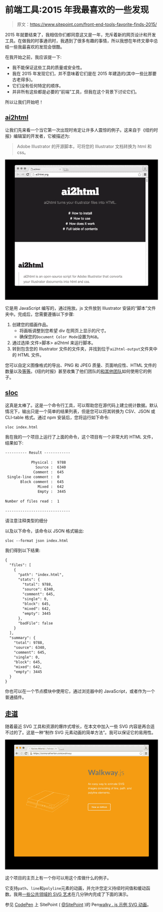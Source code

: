 # 前端工具:2015 年我最喜欢的一些发现

> 原文：<https://www.sitepoint.com/front-end-tools-favorite-finds-2015/>

2015 年就要结束了，我相信你们都同意这又是一年，充斥着新的网页设计和开发工具。在做我的时事通讯时，我遇到了很多有趣的事情，所以我想在年终文章中总结一些我最喜欢的发现会很酷。

在我开始之前，我应该提一下:

*   我不能保证这些工具的质量或安全性。
*   我在 2015 年发现它们，并不意味着它们是在 2015 年建造的(其中一些比那要古老得多)。
*   它们没有任何特定的顺序。
*   并非所有这些都是必要的“前端”工具，但我在这个背景下讨论它们。

所以让我们开始吧！

## [ai2html](http://ai2html.org/)

让我们先来看一个当它第一次出现时肯定让许多人震惊的例子。这来自于《纽约时报》编辑室的开发者，它被描述为:

> Adobe Illustrator 的开源脚本，可将您的 Illustrator 文档转换为 html 和 css。

![ai2html](img/0a8d7cff5ebc7b7f2ec50cadfc757aa8.png)

它是用 JavaScript 编写的，通过拖放。js 文件放到 Illustrator 安装的“脚本”文件夹中。完成后，您需要遵循以下步骤:

1.  创建您的插画作品。
    *   将画板调整到您希望 div 在网页上显示的尺寸。
    *   确保您的`Document Color Mode`设置为`RGB`。
2.  通过选择:文件>脚本> ai2html 来运行脚本。
3.  转到包含您的 Illustrator 文件的文件夹，并找到位于`ai2html-output`文件夹中的 HTML 文件。

您可以自定义图像格式的导出、PNG 和 JPEG 质量、页面响应性、HTML 文件的数量以及[等等](http://ai2html.org/#settings)。《纽约时报》甚至收集了他们团队的[和](https://delicious.com/archietse/ai2html,nyt)[其他团队](https://delicious.com/archietse/ai2html,others)如何使用它的例子。

## [sloc](https://github.com/flosse/sloc)

这真是太棒了。这是一个命令行工具，可以帮助您在源代码上建立统计数据。默认情况下，输出只是一个简单的结果列表，但是您可以将其转换为 CSV、JSON 或 CLI-table 格式。通过 npm 安装后，您将运行如下命令:

```
sloc index.html
```

我在我的一个项目上运行了上面的命令，这个项目有一个非常大的 HTML 文件，结果如下:

```
---------- Result ------------

            Physical :  9788
              Source :  6340
             Comment :  645
 Single-line comment :  0
       Block comment :  645
               Mixed :  642
               Empty :  3445

Number of files read :  1

------------------------------
```

请注意注释类型的细分

以及以下命令，该命令以 JSON 格式输出:

```
sloc --format json index.html
```

我们得到以下结果:

```
{
  "files": [
    {
      "path": "index.html",
      "stats": {
        "total": 9788,
        "source": 6340,
        "comment": 645,
        "single": 0,
        "block": 645,
        "mixed": 642,
        "empty": 3445
      },
      "badFile": false
    }
  ],
  "summary": {
    "total": 9788,
    "source": 6340,
    "comment": 645,
    "single": 0,
    "block": 645,
    "mixed": 642,
    "empty": 3445
  }
}
```

你也可以在一个节点模块中使用它，通过浏览器中的 JavaScript，或者作为一个普通插件。

## [走道](https://github.com/ConnorAtherton/walkway)

随着最近 SVG 工具和资源的爆炸式增长，在本文中加入一些 SVG 内容是再合适不过的了。这是一种“制作 SVG 元素动画的简单方法”。我可以保证它的易用性。

![Walkway](img/5eb4fdeffde1e805aeea164120677601.png)

这个项目的主页上有一个你可以用这个库做什么的例子。

它支持`path`、`line`和`polyline`元素的动画，并允许您定义持续时间值和缓动函数。我用[一些公共领域的 SVG 艺术](http://publicdomainvectors.org/en/free-clipart/Apple-vector-art/1640.html)在几分钟内完成了下面的演示。

参见 [CodePen](http://codepen.io) 上 SitePoint ( [@SitePoint](http://codepen.io/SitePoint) )的 Pen[walky . js 示例 SVG 动画](http://codepen.io/SitePoint/pen/YwGPqy/)。